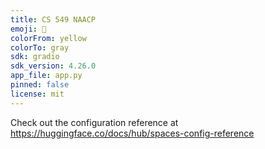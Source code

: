 ```yaml
---
title: CS 549 NAACP
emoji: 🏃
colorFrom: yellow
colorTo: gray
sdk: gradio
sdk_version: 4.26.0
app_file: app.py
pinned: false
license: mit
---
```


Check out the configuration reference at https://huggingface.co/docs/hub/spaces-config-reference
